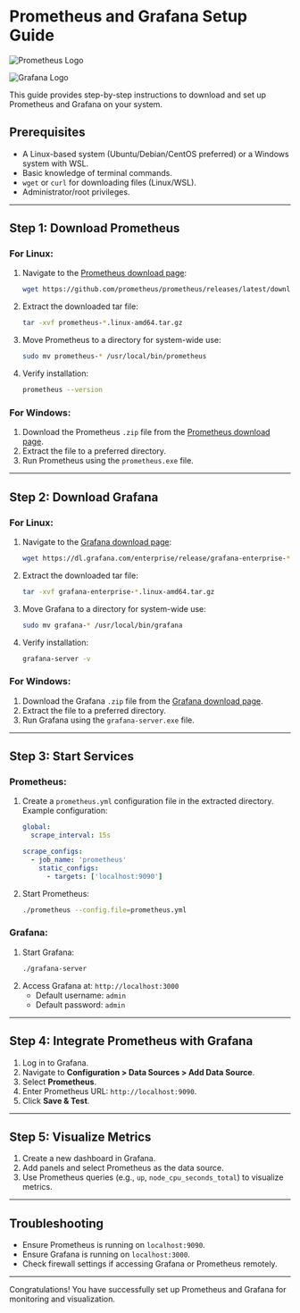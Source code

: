 # Prometheus and Grafana Setup Guide

![Prometheus Logo](https://upload.wikimedia.org/wikipedia/commons/thumb/3/38/Prometheus_Logo.svg/1200px-Prometheus_Logo.svg.png)

![Grafana Logo](https://upload.wikimedia.org/wikipedia/commons/thumb/e/e9/Grafana_logo.svg/1200px-Grafana_logo.svg.png)

This guide provides step-by-step instructions to download and set up Prometheus and Grafana on your system.

## Prerequisites

- A Linux-based system (Ubuntu/Debian/CentOS preferred) or a Windows system with WSL.
- Basic knowledge of terminal commands.
- `wget` or `curl` for downloading files (Linux/WSL).
- Administrator/root privileges.

---

## Step 1: Download Prometheus

### For Linux:
1. Navigate to the [Prometheus download page](https://prometheus.io/download/):
   ```bash
   wget https://github.com/prometheus/prometheus/releases/latest/download/prometheus-*.linux-amd64.tar.gz
   ```

2. Extract the downloaded tar file:
   ```bash
   tar -xvf prometheus-*.linux-amd64.tar.gz
   ```

3. Move Prometheus to a directory for system-wide use:
   ```bash
   sudo mv prometheus-* /usr/local/bin/prometheus
   ```

4. Verify installation:
   ```bash
   prometheus --version
   ```

### For Windows:
1. Download the Prometheus `.zip` file from the [Prometheus download page](https://prometheus.io/download/).
2. Extract the file to a preferred directory.
3. Run Prometheus using the `prometheus.exe` file.

---

## Step 2: Download Grafana

### For Linux:
1. Navigate to the [Grafana download page](https://grafana.com/grafana/download):
   ```bash
   wget https://dl.grafana.com/enterprise/release/grafana-enterprise-*.linux-amd64.tar.gz
   ```

2. Extract the downloaded tar file:
   ```bash
   tar -xvf grafana-enterprise-*.linux-amd64.tar.gz
   ```

3. Move Grafana to a directory for system-wide use:
   ```bash
   sudo mv grafana-* /usr/local/bin/grafana
   ```

4. Verify installation:
   ```bash
   grafana-server -v
   ```

### For Windows:
1. Download the Grafana `.zip` file from the [Grafana download page](https://grafana.com/grafana/download).
2. Extract the file to a preferred directory.
3. Run Grafana using the `grafana-server.exe` file.

---

## Step 3: Start Services

### Prometheus:
1. Create a `prometheus.yml` configuration file in the extracted directory.
   Example configuration:
   ```yaml
   global:
     scrape_interval: 15s

   scrape_configs:
     - job_name: 'prometheus'
       static_configs:
         - targets: ['localhost:9090']
   ```

2. Start Prometheus:
   ```bash
   ./prometheus --config.file=prometheus.yml
   ```

### Grafana:
1. Start Grafana:
   ```bash
   ./grafana-server
   ```
2. Access Grafana at: `http://localhost:3000`
   - Default username: `admin`
   - Default password: `admin`

---

## Step 4: Integrate Prometheus with Grafana

1. Log in to Grafana.
2. Navigate to **Configuration > Data Sources > Add Data Source**.
3. Select **Prometheus**.
4. Enter Prometheus URL: `http://localhost:9090`.
5. Click **Save & Test**.

---

## Step 5: Visualize Metrics
1. Create a new dashboard in Grafana.
2. Add panels and select Prometheus as the data source.
3. Use Prometheus queries (e.g., `up`, `node_cpu_seconds_total`) to visualize metrics.

---

## Troubleshooting

- Ensure Prometheus is running on `localhost:9090`.
- Ensure Grafana is running on `localhost:3000`.
- Check firewall settings if accessing Grafana or Prometheus remotely.

---

Congratulations! You have successfully set up Prometheus and Grafana for monitoring and visualization.
